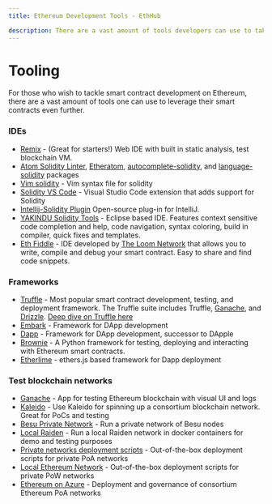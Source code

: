 ```yaml
---
title: Ethereum Development Tools - EthHub

description: There are a vast amount of tools developers can use to take their smart contracts further. Beginners can start with Remix to start scripting in browser.
---
```


# Tooling

For those who wish to tackle smart contract development on Ethereum, there are a vast amount of tools one can use to leverage their smart contracts even further.

### IDEs

- [Remix](https://remix.ethereum.org/) - (Great for starters!) Web IDE with built in static analysis, test blockchain VM.
- [Atom Solidity Linter](https://atom.io/packages/atom-solidity-linter), [Etheratom](https://atom.io/packages/etheratom),
  [autocomplete-solidity](https://atom.io/packages/autocomplete-solidity), and [language-solidity](https://atom.io/packages/language-solidity) packages
- [Vim solidity](https://github.com/tomlion/vim-solidity) - Vim syntax file for solidity
- [Solidity VS Code](https://marketplace.visualstudio.com/items?itemName=JuanBlanco.solidity) - Visual Studio Code extension that adds support for Solidity
- [Intellij-Solidity Plugin](https://github.com/intellij-solidity/intellij-solidity/wiki) Open-source plug-in for IntelliJ.
- [YAKINDU Solidity Tools](https://github.com/Yakindu/solidity-ide) - Eclipse based IDE. Features context sensitive code completion and help, code navigation, syntax coloring, build in compiler, quick fixes and templates.
- [Eth Fiddle](https://ethfiddle.com/) - IDE developed by [The Loom Network](https://loomx.io/) that allows you to write, compile and debug your smart contract. Easy to share and find code snippets.

### Frameworks

- [Truffle](https://www.trufflesuite.com/) - Most popular smart contract development, testing, and deployment framework. The Truffle suite includes Truffle, [Ganache](https://github.com/trufflesuite/ganache), and [Drizzle](https://github.com/truffle-box/drizzle-box). [Deep dive on Truffle here](https://media.consensys.net/truffle-deep-dive-what-you-need-to-know-when-developing-on-ethereum-e548d4df6e9)
- [Embark](https://github.com/embarklabs/embark) - Framework for DApp development
- [Dapp](https://dapp.tools/dapp/) - Framework for DApp development, successor to DApple
- [Brownie](https://github.com/eth-brownie/brownie) - A Python framework for testing, deploying and interacting with Ethereum smart contracts.
- [Etherlime](https://github.com/LimeChain/etherlime) - ethers.js based framework for Dapp deployment

### Test blockchain networks

- [Ganache](https://github.com/trufflesuite/ganache) - App for testing Ethereum blockchain with visual UI and logs
- [Kaleido](https://kaleido.io/) - Use Kaleido for spinning up a consortium blockchain network. Great for PoCs and testing
- [Besu Private Network](https://besu.hyperledger.org/en/stable/Tutorials/Private-Network/Create-Private-Network/) - Run a private network of Besu nodes
- [Local Raiden](https://github.com/ConsenSysMesh/Local-Raiden) - Run a local Raiden network in docker containers for demo and testing purposes
- [Private networks deployment scripts](https://github.com/ConsenSys/private-networks-deployment-scripts) - Out-of-the-box deployment scripts for private PoA networks
- [Local Ethereum Network](https://github.com/ConsenSysMesh/local_ethereum_network) - Out-of-the-box deployment scripts for private PoW networks
- [Ethereum on Azure](https://docs.microsoft.com/en-us/azure/blockchain/templates/ethereum-poa-deployment) - Deployment and governance of consortium Ethereum PoA networks
